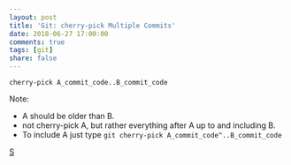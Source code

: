 ```yaml
---
layout: post
title: 'Git: cherry-pick Multiple Commits'
date: 2018-06-27 17:00:00
comments: true
tags: [git]
share: false
---
```

`cherry-pick A_commit_code..B_commit_code`

Note:

* A should be older than B.
* not cherry-pick A, but rather everything after A up to and including B.
* To include A just type `git cherry-pick A_commit_code^..B_commit_code`

[S](https://stackoverflow.com/questions/1670970/how-to-cherry-pick-multiple-commits)
